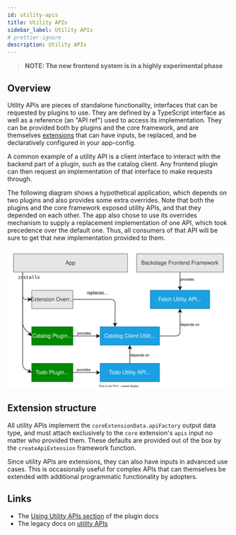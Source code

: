 ```yaml
---
id: utility-apis
title: Utility APIs
sidebar_label: Utility APIs
# prettier-ignore
description: Utility APIs
---
```


> **NOTE: The new frontend system is in a highly experimental phase**

## Overview

Utility APIs are pieces of standalone functionality, interfaces that can be
requested by plugins to use. They are defined by a TypeScript interface as well
as a reference (an "API ref") used to access its implementation. They can be
provided both by plugins and the core framework, and are themselves
[extensions](../architecture/03-extensions.md) that can have inputs, be
replaced, and be declaratively configured in your app-config.

A common example of a utility API is a client interface to interact with the
backend part of a plugin, such as the catalog client. Any frontend plugin can
then request an implementation of that interface to make requests through.

The following diagram shows a hypothetical application, which depends on two
plugins and also provides some extra overrides. Note that both the plugins and
the core framework exposed utility APIs, and that they depended on each other.
The app also chose to use its overrides mechanism to supply a replacement
implementation of one API, which took precedence over the default one. Thus, all
consumers of that API will be sure to get that new implementation provided to
them.

![frontend system utility apis diagram](../../assets/frontend-system/architecture-utility-apis.drawio.svg)

## Extension structure

All utility APIs implement the `coreExtensionData.apiFactory` output data type,
and must attach exclusively to the `core` extension's `apis` input no matter who
provided them. These defaults are provided out of the box by the
`createApiExtension` framework function.

Since utility APIs are extensions, they can also have inputs in advanced use
cases. This is occasionally useful for complex APIs that can themselves be
extended with additional programmatic functionality by adopters.

## Links

- The [Using Utility APIs section](../building-plugins/03-utility-apis.md) of the plugin docs
- The legacy docs on [utility APIs](../../api/utility-apis.md)
